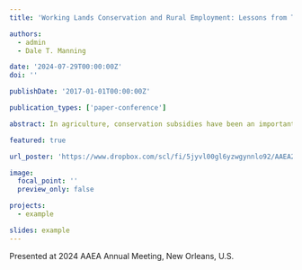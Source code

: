 ```yaml
---
title: 'Working Lands Conservation and Rural Employment: Lessons from The Environmental Quality Incentives Program'

authors:
  - admin
  - Dale T. Manning

date: '2024-07-29T00:00:00Z'
doi: ''

publishDate: '2017-01-01T00:00:00Z'

publication_types: ['paper-conference']

abstract: In agriculture, conservation subsidies have been an important component of USDA initiatives. Historically, conservation programs focused on cropland retirement, but after 2001, subsequent farm bills have increasingly allocated funds for conservation practices (e.g., no-till) on working lands. This study examines the employment trade-offs between land retirement and working lands programs using panel data and a fixed effect model with instrumental variables to address endogeneity issues in EQIP and CRP enrollment. Findings indicate that working land programs significantly boost local employment and decrease unemployment rate, and reallocating funds from land retirement to working land programs leads to higher overall employment. These results offer valuable insights for policymakers aiming to support rural employment while improving environmental benefits.

featured: true

url_poster: 'https://www.dropbox.com/scl/fi/5jyvl00gl6yzwgynnlo92/AAEA2024poster_Ming_final.pdf?rlkey=i8vsu766b1ygoeq8xxgiyhi6n&st=odulcvu1&dl=0'

image:
  focal_point: ''
  preview_only: false

projects:
  - example

slides: example
---
```

Presented at 2024 AAEA Annual Meeting, New Orleans, U.S.
